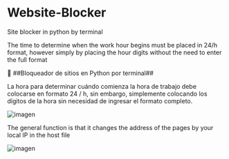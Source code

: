 # Website-Blocker
Site blocker in python by terminal

The time to determine when the work hour begins must be placed in 24/h format, however simply by placing the hour digits without the need to enter the full format



🔨 ##Bloqueador de sitios en Python por terminal##

La hora para determinar cuándo comienza la hora de trabajo debe colocarse en formato 24 / h, sin embargo, simplemente colocando los dígitos de la hora sin necesidad de ingresar el formato completo.



![imagen](https://user-images.githubusercontent.com/34452566/112563511-e2468e00-8daf-11eb-84d0-5b7e37541038.png)


The general function is that it changes the address of the pages by your local IP in the host file



![imagen](https://user-images.githubusercontent.com/34452566/112564620-fb503e80-8db1-11eb-9e01-32067ef3ae9f.png)

